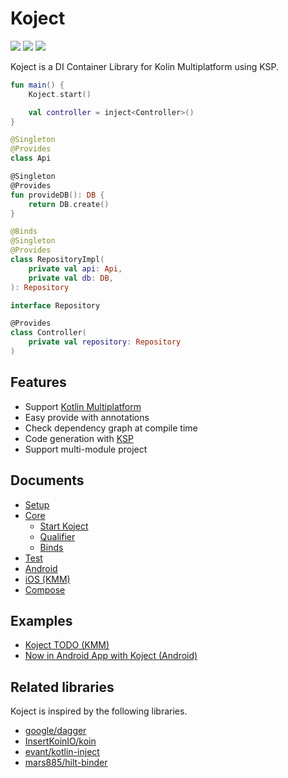 # Koject
[![](https://img.shields.io/badge/Kotlin-Multiplatform-%237f52ff?logo=kotlin)](https://kotlinlang.org/docs/multiplatform.html)
[![](https://img.shields.io/maven-central/v/com.moriatsushi.koject/koject-core)](https://mvnrepository.com/artifact/com.moriatsushi.koject/koject-core)
[![](https://img.shields.io/github/license/mori-atsushi/koject)](https://github.com/Mori-Atsushi/koject/blob/main/LICENSE)

Koject is a DI Container Library for Kolin Multiplatform using KSP.

```kotlin
fun main() {
    Koject.start()

    val controller = inject<Controller>()
}

@Singleton
@Provides
class Api

@Singleton
@Provides
fun provideDB(): DB {
    return DB.create()
}

@Binds
@Singleton
@Provides
class RepositoryImpl(
    private val api: Api,
    private val db: DB,
): Repository

interface Repository

@Provides
class Controller(
    private val repository: Repository
)
```

## Features
* Support [Kotlin Multiplatform](https://kotlinlang.org/docs/multiplatform.html)
* Easy provide with annotations
* Check dependency graph at compile time
* Code generation with [KSP](https://github.com/google/ksp)
* Support multi-module project

## Documents
* [Setup](https://mori-atsushi.github.io/koject/docs/setup)
* [Core](https://mori-atsushi.github.io/koject/docs/core)
  * [Start Koject](https://mori-atsushi.github.io/koject/docs/core/basic)
  * [Qualifier](https://mori-atsushi.github.io/koject/docs/core/qualifier)
  * [Binds](https://mori-atsushi.github.io/koject/docs/core/binds)
* [Test](https://mori-atsushi.github.io/koject/docs/test)
* [Android](https://mori-atsushi.github.io/koject/docs/android)
* [iOS (KMM)](https://mori-atsushi.github.io/koject/docs/ios)
* [Compose](https://mori-atsushi.github.io/koject/docs/compose)

## Examples
* [Koject TODO (KMM)](https://github.com/Mori-Atsushi/koject/tree/main/examples/kmm)
* [Now in Android App with Koject (Android)](https://github.com/mori-atsushi/nowinandroid)

## Related libraries
Koject is inspired by the following libraries.

* [google/dagger](https://github.com/google/dagger)
* [InsertKoinIO/koin](https://github.com/InsertKoinIO/koin)
* [evant/kotlin-inject](https://github.com/evant/kotlin-inject)
* [mars885/hilt-binder](https://github.com/mars885/hilt-binder)
